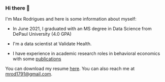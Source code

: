 ### Hi there 👋

I'm Max Rodrigues and here is some information about myself:


  * In June 2021, I graduated with an MS degree in Data Science from DePaul University (4.0 GPA)
  
  * I'm a data scientist at Validate Health. 
  
  * I have experience in academic research roles in behavioral economics with some [publications](https://www.semanticscholar.org/author/Max-Rodrigues/1379870572)
  
 
You can download my resume [here](https://github.com/mrodrigues17/mrodrigues17.github.io/raw/master/m_rodrigues_resume_6.10.21.pdf). You can also reach me at <mrod1791@gmail.com>.



<!--
**mrodrigues17/mrodrigues17** is a ✨ _special_ ✨ repository because its `README.md` (this file) appears on your GitHub profile.

Here are some ideas to get you started:

- 🔭 I’m currently working on ...
- 🌱 I’m currently learning ...
- 👯 I’m looking to collaborate on ...
- 🤔 I’m looking for help with ...
- 💬 Ask me about ...
- 📫 How to reach me: ...
- 😄 Pronouns: ...
- ⚡ Fun fact: ...
-->

